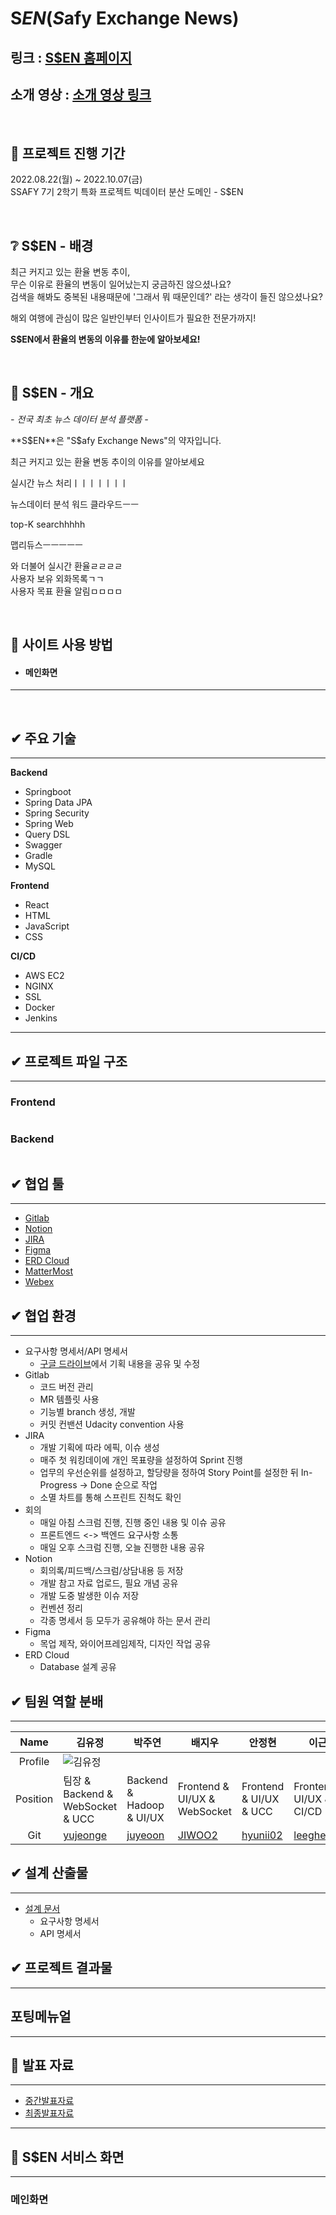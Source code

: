 # S$EN(S$afy Exchange News)


## 링크 : [S$EN 홈페이지](https://j7e204.p.ssafy.io/)

## 소개 영상 : [소개 영상 링크]()
</br>

## 📘 프로젝트 진행 기간

2022.08.22(월) ~ 2022.10.07(금)  
SSAFY 7기 2학기 특화 프로젝트 빅데이터 분산 도메인 - S$EN

</br>

## :grey_question: S$EN - 배경
최근 커지고 있는 환율 변동 추이,  
무슨 이유로 환율의 변동이 일어났는지 궁금하진 않으셨나요?  
검색을 해봐도 중복된 내용때문에 '그래서 뭐 때문인데?' 라는 생각이 들진 않으셨나요?  
    
      
  
  
해외 여행에 관심이 많은 일반인부터
인사이트가 필요한 전문가까지! 
  


**S$EN에서 환율의 변동의 이유를 한눈에 알아보세요!**

</br>

## 🔎 S$EN - 개요

_- 전국 최초 뉴스 데이터 분석 플랫폼 -_

**S$EN**은 "S$afy Exchange News"의 약자입니다.

최근 커지고 있는 환율 변동 추이의 이유를 알아보세요

실시간 뉴스 처리ㅣㅣㅣㅣㅣㅣㅣ  

뉴스데이터 분석 워드 클라우드ㅡㅡ  

top-K searchhhhh  

맵리듀스ㅡㅡㅡㅡㅡ  

와 더불어 실시간 환율ㄹㄹㄹㄹ  
사용자 보유 외화목록ㄱㄱ  
사용자 목표 환율 알림ㅁㅁㅁㅁ  






</br>

## :newspaper: 사이트 사용 방법

- #### 메인화면
  

---

</br>

## ✔ 주요 기술

---

**Backend**

- Springboot
- Spring Data JPA
- Spring Security
- Spring Web
- Query DSL
- Swagger
- Gradle
- MySQL

**Frontend**

- React
- HTML
- JavaScript
- CSS

**CI/CD**

- AWS EC2
- NGINX
- SSL
- Docker
- Jenkins

---

## ✔ 프로젝트 파일 구조

---

### Frontend

```

```

### Backend

```

```

## ✔ 협업 툴

---

- [Gitlab](https://lab.ssafy.com/s07-bigdata-dist-sub2/S07P22E204)
- [Notion](https://www.notion.so/ea204fc348b74e44a2b471b056a0fa2e)
- [JIRA](https://jira.ssafy.com/projects/S07P22E204/summary)
- [Figma](https://www.figma.com/file/pF65WcrWIeXDs9YhwG9yYJ/S%24EN?node-id=0%3A1)
- [ERD Cloud](https://www.erdcloud.com/d/dQeLSFFd9ZPwbw6eE)
- [MatterMost](https://meeting.ssafy.com/s07p11e1/channels/333)
- [Webex](https://ssafyclass.webex.com/meet/jeong746746)


## ✔ 협업 환경

---

- 요구사항 명세서/API 명세서
  - [구글 드라이브](https://docs.google.com/spreadsheets/d/1tmBt6pM6bLSg9MpKH8hYOaNGYzPAehpVVSvjy-d85OU/edit?hl=ko#gid=538209592)에서 기획 내용을 공유 및 수정
- Gitlab
  - 코드 버전 관리
  - MR 템플릿 사용
  - 기능별 branch 생성, 개발
  - 커밋 컨밴션 Udacity convention 사용
- JIRA
  - 개발 기획에 따라 에픽, 이슈 생성
  - 매주 첫 워킹데이에 개인 목표량을 설정하여 Sprint 진행
  - 업무의 우선순위를 설정하고, 할당량을 정하여 Story Point를 설정한 뒤 In-Progress -> Done 순으로 작업
  - 소멸 차트를 통해 스프린트 진척도 확인
- 회의
  - 매일 아침 스크럼 진행, 진행 중인 내용 및 이슈 공유
  - 프론트엔드 <-> 백엔드 요구사항 소통
  - 매일 오후 스크럼 진행, 오늘 진행한 내용 공유
- Notion
  - 회의록/피드백/스크럼/상담내용 등 저장
  - 개발 참고 자료 업로드, 필요 개념 공유
  - 개발 도중 발생한 이슈 저장
  - 컨벤션 정리
  - 각종 명세서 등 모두가 공유해야 하는 문서 관리
- Figma
  - 목업 제작, 와이어프레임제작, 디자인 작업 공유  
- ERD Cloud
  - Database 설계 공유

## ✔ 팀원 역할 분배

---

|   Name   | 김유정           | 박주연                  | 배지우           | 안정현                        | 이근희                          |          이상진                    |
| :------: | ---------------- | ----------------------- | ---------------- | ----------------------------- | ------------------------------- | ---------------------------------- |
| Profile  |  ![김유정](https://user-images.githubusercontent.com/51036842/185786075-586f3cae-09af-4332-bc42-b168a92ecf27.png)     |           |       |                   |     |                  |
| Position | 팀장 & Backend & WebSocket & UCC | Backend & Hadoop & UI/UX | Frontend & UI/UX & WebSocket | Frontend & UI/UX & UCC| Frontend & UI/UX & CI/CD| Backend & Hadoop & CI/CD  |
|   Git    | [yujeonge](https://github.com/yujeonge)          | [juyeoon](https://github.com/juyeoon)                  | [JIWOO2](https://github.com/JIWOO2)           | [hyunii02](https://github.com/hyunii02)                        | [leeghee282](https://github.com/leeghee282)                          | [leesj8676](https://github.com/leesj8676)                             |

## ✔ 설계 산출물

---

- [설계 문서](https://docs.google.com/spreadsheets/d/1tmBt6pM6bLSg9MpKH8hYOaNGYzPAehpVVSvjy-d85OU/edit?hl=ko#gid=538209592)
  - 요구사항 명세서
  - API 명세서

## ✔ 프로젝트 결과물
---
## 포팅메뉴얼
---


## 👔 발표 자료
---
- [중간발표자료]()
- [최종발표자료]()
---

## 🎵 S$EN 서비스 화면

---

### 메인화면




